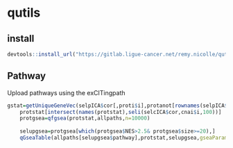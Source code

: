 # qutils

## install
```R
devtools::install_url("https://gitlab.ligue-cancer.net/remy.nicolle/qutils/-/archive/master/qutils-master.tar.gz")
```

## Pathway

Upload pathways using the exCITingpath

```R
gstat=getUniqueGeneVec(selpICA$cor[,proti$i],protanot[rownames(selpICA$cor),"GENE"],abs(selpICA$cor[,proti$i])))
	protstat[intersect(names(protstat),seli(selcICA$cor,cnai$i,100))]
	protgsea=qfgsea(protstat,allpaths,n=10000)
	
	selupgsea=protgsea[which(protgsea$NES>2.5& protgsea$size>=20),]
	qGseaTable(allpaths[selupgsea$pathway],protstat,selupgsea,gseaParam=0.8,colwidths=c(10,2,1,1,1))
```